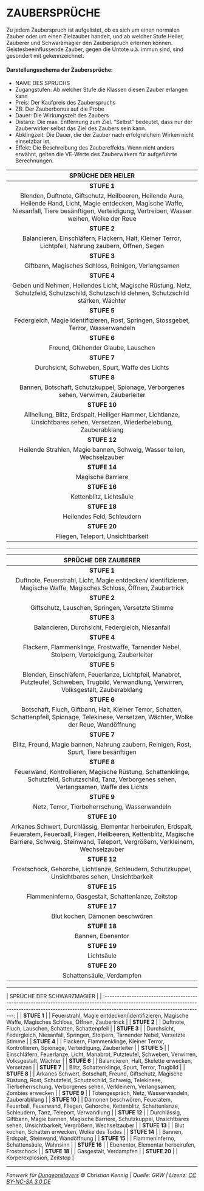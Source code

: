 # ZAUBERSPRÜCHE

Zu jedem Zauberspruch ist aufgelistet, ob es sich um einen normalen Zauber oder um einen Zielzauber handelt, und ab welcher Stufe Heiler, Zauberer und Schwarzmagier den Zauberspruch erlernen können. Geistesbeeinflussende Zauber, gegen die Untote u.ä. immun sind, sind gesondert mit gekennzeichnet.

#### Darstellungsschema der Zaubersprüche:

- NAME DES SPRUCHS
- Zugangstufen: Ab welcher Stufe die Klassen diesen Zauber erlangen kann
- Preis: Der Kaufpreis des Zauberspruchs
- ZB: Der Zauberbonus auf die Probe
- Dauer: Die Wirkungszeit des Zaubers
- Distanz: Die max. Entfernung zum Ziel. “Selbst” bedeutet, dass nur der Zauberwirker selbst das Ziel des Zaubers sein kann.
- Abklingzeit: Die Dauer, die der Zauber nach erfolgreichem Wirken nicht einsetzbar ist.
- Effekt: Die Beschreibung des Zaubereffekts. Wenn nicht anders erwähnt, gelten die VE-Werte des Zauberwirkers für aufgeführte Berechnungen.

|                                                                                           SPRÜCHE DER HEILER                                                                                            |
| :-----------------------------------------------------------------------------------------------------------------------------------------------------------------------------------------------------: |
|                                                                                               **STUFE 1**                                                                                               |
| Blenden, Duftnote, Giftschutz, Heilbeeren, Heilende Aura, Heilende Hand, Licht, Magie entdecken, Magische Waffe, Niesanfall, Tiere besänftigen, Verteidigung, Vertreiben, Wasser weihen, Wolke der Reue |
|                                                                                               **STUFE 2**                                                                                               |
|                                                  Balancieren, Einschläfern, Flackern, Halt, Kleiner Terror, Lichtpfeil, Nahrung zaubern, Öffnen, Segen                                                  |
|                                                                                               **STUFE 3**                                                                                               |
|                                                                           Giftbann, Magisches Schloss, Reinigen, Verlangsamen                                                                           |
|                                                                                               **STUFE 4**                                                                                               |
|                                 Geben und Nehmen, Heilendes Licht, Magische Rüstung, Netz, Schutzfeld, Schutzschild, Schutzschild dehnen, Schutzschild stärken, Wächter                                 |
|                                                                                               **STUFE 5**                                                                                               |
|                                                          Federgleich, Magie identifizieren, Rost, Springen, Stossgebet, Terror, Wasserwandeln                                                           |
|                                                                                               **STUFE 6**                                                                                               |
|                                                                                   Freund, Glühender Glaube, Lauschen                                                                                    |
|                                                                                               **STUFE 7**                                                                                               |
|                                                                              Durchsicht, Schweben, Spurt, Waffe des Lichts                                                                              |
|                                                                                               **STUFE 8**                                                                                               |
|                                                          Bannen, Botschaft, Schutzkuppel, Spionage, Verborgenes sehen, Verwirren, Zauberleiter                                                          |
|                                                                                              **STUFE 10**                                                                                               |
|                                         Allheilung, Blitz, Erdspalt, Heiliger Hammer, Lichtlanze, Unsichtbares sehen, Versetzen, Wiederbelebung, Zauberabklang                                          |
|                                                                                              **STUFE 12**                                                                                               |
|                                                                 Heilende Strahlen, Magie bannen, Schweig, Wasser teilen, Wechselzauber                                                                  |
|                                                                                              **STUFE 14**                                                                                               |
|                                                                                            Magische Barriere                                                                                            |
|                                                                                              **STUFE 16**                                                                                               |
|                                                                                         Kettenblitz, Lichtsäule                                                                                         |
|                                                                                              **STUFE 18**                                                                                               |
|                                                                                       Heilendes Feld, Schleudern                                                                                        |
|                                                                                              **STUFE 20**                                                                                               |
|                                                                                    Fliegen, Teleport, Unsichtbarkeit                                                                                    |

---

|                                                                                              SPRÜCHE DER ZAUBERER                                                                                              |
| :------------------------------------------------------------------------------------------------------------------------------------------------------------------------------------------------------------: |
|                                                                                                  **STUFE 1**                                                                                                   |
|                                             Duftnote, Feuerstrahl, Licht, Magie entdecken/ identifizieren, Magische Waffe, Magisches Schloss, Öffnen, Zaubertrick                                              |
|                                                                                                  **STUFE 2**                                                                                                   |
|                                                                                Giftschutz, Lauschen, Springen, Versetzte Stimme                                                                                |
|                                                                                                  **STUFE 3**                                                                                                   |
|                                                                                Balancieren, Durchsicht, Federgleich, Niesanfall                                                                                |
|                                                                                                  **STUFE 4**                                                                                                   |
|                                                           Flackern, Flammenklinge, Frostwaffe, Tarnender Nebel, Stolpern, Verteidigung, Zauberleiter                                                           |
|                                                                                                  **STUFE 5**                                                                                                   |
|                                  Blenden, Einschläfern, Feuerlanze, Lichtpfeil, Manabrot, Putzteufel, Schweben, Trugbild, Verwandlung, Verwirren, Volksgestalt, Zauberabklang                                  |
|                                                                                                  **STUFE 6**                                                                                                   |
|                                Botschaft, Fluch, Giftbann, Halt, Kleiner Terror, Schatten, Schattenpfeil, Spionage, Telekinese, Versetzen, Wächter, Wolke der Reue, Wandöffnung                                |
|                                                                                                  **STUFE 7**                                                                                                   |
|                                                             Blitz, Freund, Magie bannen, Nahrung zaubern, Reinigen, Rost, Spurt, Tiere besänftigen                                                             |
|                                                                                                  **STUFE 8**                                                                                                   |
|                                 Feuerwand, Kontrollieren, Magische Rüstung, Schattenklinge, Schutzfeld, Schutzschild, Tanz, Verborgenes sehen, Verlangsamen, Waffe des Lichts                                  |
|                                                                                                  **STUFE 9**                                                                                                   |
|                                                                                 Netz, Terror, Tierbeherrschung, Wasserwandeln                                                                                  |
|                                                                                                  **STUFE 10**                                                                                                  |
| Arkanes Schwert, Durchlässig, Elementar herbeirufen, Erdspalt, Feueratem, Feuerball, Fliegen, Heilbeeren, Kettenblitz, Magische Barriere, Schweig, Steinwand, Teleport, Vergrößern, Verkleinern, Wechselzauber |
|                                                                                                  **STUFE 12**                                                                                                  |
|                                                        Frostschock, Gehorche, Lichtlanze, Schleudern, Schutzkuppel, Unsichtbares sehen, Unsichtbarkeit                                                         |
|                                                                                                  **STUFE 15**                                                                                                  |
|                                                                              Flammeninferno, Gasgestalt, Schattenlanze, Zeitstop                                                                               |
|                                                                                                  **STUFE 17**                                                                                                  |
|                                                                                        Blut kochen, Dämonen beschwören                                                                                         |
|                                                                                                  **STUFE 18**                                                                                                  |
|                                                                                               Bannen, Ebenentor                                                                                                |
|                                                                                                  **STUFE 19**                                                                                                  |
|                                                                                                   Lichtsäule                                                                                                   |
|                                                                                                  **STUFE 20**                                                                                                  |
|                                                                                           Schattensäule, Verdampfen                                                                                            |

---

| SPRÜCHE DER
SCHWARZMAGIER |
| :-----------------------------------------------------------------------------------------------------------------------------------------------------------------------------------------------------: |
| **STUFE 1** |
| Feuerstrahl, Magie entdecken/identifizieren, Magische Waffe, Magisches Schloss, Öffnen, Zaubertrick |
| **STUFE 2** |
| Duftnote, Fluch, Lauschen, Schatten, Schattenpfeil |
| **STUFE 3** |
| Durchsicht, Federgleich, Niesanfall, Springen, Stolpern, Tarnender Nebel, Versetzte Stimme |
| **STUFE 4** |
| Flackern, Flammenklinge, Kleiner Terror, Kontrollieren, Spionage, Verteidigung, Zauberleiter |
| **STUFE 5** |
| Einschläfern, Feuerlanze, Licht, Manabrot, Putzteufel, Schweben, Verwirren, Volksgestalt, Wächter |
| **STUFE 6** |
| Balancieren, Halt, Skelette erwecken, Versetzen |
| **STUFE 7** |
| Blitz, Schattenklinge, Spurt, Terror, Trugbild |
| **STUFE 8** |
| Arkanes Schwert, Botschaft, Freund, Giftschutz, Magische Rüstung, Rost, Schutzfeld, Schutzschild, Schweig, Telekinese, Tierbeherrschung, Verborgenes sehen, Verkleinern, Verlangsamen, Zombies erwecken |
| **STUFE 9** |
| Totengespräch, Netz, Wasserwandeln, Zauberabklang |
| **STUFE 10** |
| Dämonen beschwören, Feueratem, Feuerball, Feuerwand, Fliegen, Gehorche, Kettenblitz, Schattenlanze, Schleudern, Tanz, Teleport, Verwandlung |
| **STUFE 12** |
| Durchlässig, Giftbann, Magie bannen, Magische Barriere, Schutzkuppel, Unsichtbares sehen, Unsichtbarkeit, Vergrößern, Wechselzauber |
| **STUFE 13** |
| Blut kochen, Schatten erwecken, Wolke des Todes |
| **STUFE 14** |
| Bannen, Erdspalt, Steinwand, Wandöffnung |
| **STUFE 15** |
| Flammeninferno, Schattensäule, Wahnsinn |
| **STUFE 16** |
| Ebenentor, Elementar herbeirufen, Frostschock |
| **STUFE 18** |
| Gasgestalt, Verdampfen |
| **STUFE 20** |
| Körperexplosion, Zeitstop |

---

_Fanwerk für [Dungeonslayers](https://www.dungeonslayers.net/) © Christian Kennig | Quelle: GRW | Lizenz: [CC BY-NC-SA 3.0 DE](https://creativecommons.org/licenses/by-nc-sa/3.0/de/)_
